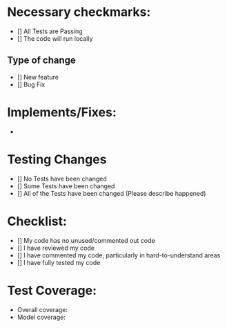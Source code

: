 # Necessary checkmarks:
- [] All Tests are Passing
- [] The code will run locally

## Type of change
- [] New feature
- [] Bug Fix

# Implements/Fixes:
- 

# Testing Changes
- [] No Tests have been changed
- [] Some Tests have been changed
- [] All of the Tests have been changed (Please describe happened)

# Checklist:

- [] My code has no unused/commented out code
- [] I have reviewed my code
- [] I have commented my code, particularly in hard-to-understand areas
- [] I have fully tested my code

# Test Coverage:

- Overall coverage:
- Model coverage: